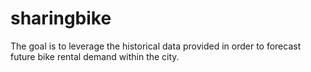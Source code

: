 # sharingbike
The goal is to leverage the historical data provided in order to forecast future bike rental demand within the city.
